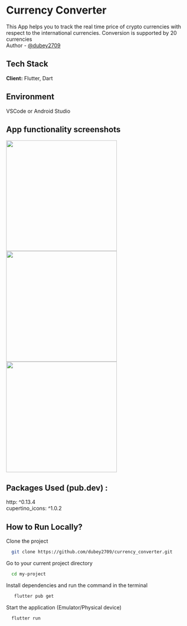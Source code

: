 # Currency Converter

This App helps you to track the real time price of crypto currencies with respect to the international currencies. Conversion is supported by 20 currencies <br>
Author - [@dubey2709](https://github.com//dubey2709)
## Tech Stack

**Client:** Flutter, Dart

## Environment 
VSCode or Android Studio


## App functionality screenshots
<img src = "https://user-images.githubusercontent.com/96309032/201677093-92c15d96-ebf4-4992-a713-ef56e4099d0e.jpg" width = 300></img>
<img src = "https://user-images.githubusercontent.com/96309032/201677733-8eccf1c0-5a94-4419-9392-178ec0be11e4.jpg" width = 300></img>
<img src = "https://user-images.githubusercontent.com/96309032/201677873-14893c76-ac8d-4901-b95c-0221af0d02eb.jpg" width = 300></img>


## Packages Used (pub.dev) :
  http: ^0.13.4<br>
  cupertino_icons: ^1.0.2
  
## How to Run Locally?

Clone the project

```bash
  git clone https://github.com/dubey2709/currency_converter.git
```

Go to your current project directory

```bash
  cd my-project
```

Install dependencies and run the command in the terminal

```bash
   flutter pub get
```

Start the application (Emulator/Physical device)

```bash
  flutter run 
```
